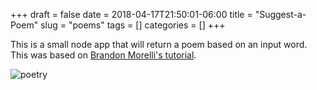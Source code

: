 +++ 
draft = false
date = 2018-04-17T21:50:01-06:00
title = "Suggest-a-Poem"
slug = "poems" 
tags = []
categories = []
+++

This is a small node app that will return a poem based on an input word. This was based on [Brandon Morelli's tutorial](https://codeburst.io/build-a-simple-weather-app-with-node-js-in-just-16-lines-of-code-32261690901d).

![poetry](posts/graphics/poetry.PNG)